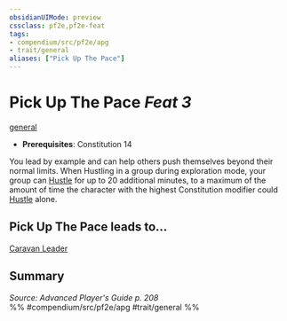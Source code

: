 ```yaml
---
obsidianUIMode: preview
cssclass: pf2e,pf2e-feat
tags:
- compendium/src/pf2e/apg
- trait/general
aliases: ["Pick Up The Pace"]
---
```

# Pick Up The Pace  *Feat 3*  
[general](/rules/traits/general.md)  

- **Prerequisites**: Constitution 14

You lead by example and can help others push themselves beyond their normal limits. When Hustling in a group during exploration mode, your group can [Hustle](/rules/actions/hustle.md) for up to 20 additional minutes, to a maximum of the amount of time the character with the highest Constitution modifier could [Hustle](/rules/actions/hustle.md) alone.

## Pick Up The Pace leads to...

[Caravan Leader](/compendium/feats/caravan-leader-apg.md)

## Summary

*Source: Advanced Player's Guide p. 208*  
%% #compendium/src/pf2e/apg #trait/general %%